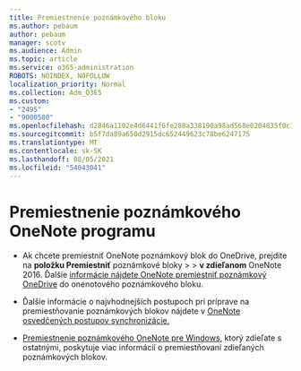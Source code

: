 ```yaml
---
title: Premiestnenie poznámkového bloku
ms.author: pebaum
author: pebaum
manager: scotv
ms.audience: Admin
ms.topic: article
ms.service: o365-administration
ROBOTS: NOINDEX, NOFOLLOW
localization_priority: Normal
ms.collection: Adm_O365
ms.custom:
- "2495"
- "9000580"
ms.openlocfilehash: d2846a1102e4d6441f6fe288a338190a98ad568e0204835f0c1e1f4ea634cf56
ms.sourcegitcommit: b5f7da89a650d2915dc652449623c78be6247175
ms.translationtype: MT
ms.contentlocale: sk-SK
ms.lasthandoff: 08/05/2021
ms.locfileid: "54043041"
---
```

# <a name="how-to-move-a-onenote-notebook"></a>Premiestnenie poznámkového OneNote programu

* Ak chcete premiestniť OneNote poznámkový blok do OneDrive, prejdite na **položku Premiestniť** poznámkové bloky  >    >  **v zdieľanom** OneNote 2016. Ďalšie [informácie nájdete OneNote premiestniť poznámkový OneDrive](https://support.office.com/article/Move-a-OneNote-notebook-to-OneDrive-0af0a141-0bdf-49ab-9e50-45dbcca44082) do onenotového poznámkového bloku.

* Ďalšie informácie o najvhodnejších postupoch pri príprave na premiestňovanie poznámkových blokov nájdete v [OneNote osvedčených postupov synchronizácie.](https://support.microsoft.com/help/2819334/onenote-syncing-best-practices)

* [Premiestnenie poznámkového OneNote pre Windows,](https://support.office.com/article/Move-a-OneNote-for-Windows-notebook-that-you-ve-shared-with-others-56c7659e-1850-49a6-8874-e2db6b440cd4) ktorý zdieľate s ostatnými, poskytuje viac informácií o premiestňovaní zdieľaných poznámkových blokov.
